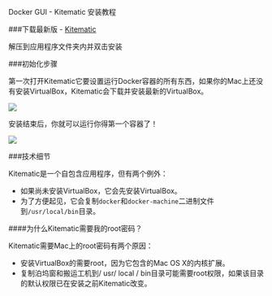 Docker GUI - Kitematic 安装教程


###下载最新版 - [Kitematic](https://kitematic.com/)
 	
解压到应用程序文件夹内并双击安装
	

###初始化步骤

第一次打开Kitematic它要设置运行Docker容器的所有东西，如果你的Mac上还没有安装VirtualBox，Kitematic会下载并安装最新的VirtualBox。

![](https://cloud.githubusercontent.com/assets/251292/6427882/3c02eeb2-bf5c-11e4-85f5-2b9198d5941d.png)
	
安装结束后，你就可以运行你得第一个容器了！

![](https://cloud.githubusercontent.com/assets/251292/6427866/d574314c-bf5b-11e4-824d-946d41b174f4.png)###技术细节

Kitematic是一个自包含应用程序，但有两个例外：
* 如果尚未安装VirtualBox，它会先安装VirtualBox。
* 为了方便起见，它会复制`docker`和`docker-machine`二进制文件到`/usr/local/bin`目录。

####为什么Kitematic需要我的root密码？

Kitematic需要Mac上的root密码有两个原因：
* 安装VirtualBox的需要root，因为它包含的Mac OS X的内核扩展。
* 复制泊坞窗和搬运工机到/ usr/ local / bin目录可能需要root权限，如果该目录的默认权限已在安装之前Kitematic改变。
